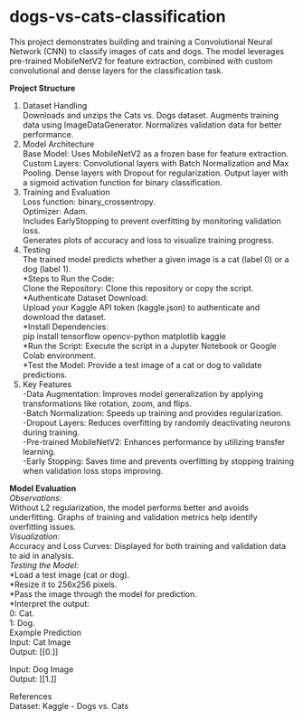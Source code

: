 # dogs-vs-cats-classification

This project demonstrates building and training a Convolutional Neural Network (CNN) to classify images of cats and dogs. The model leverages pre-trained MobileNetV2 for feature extraction, combined with custom convolutional and dense layers for the classification task.

**Project Structure**
1. Dataset Handling<br>
Downloads and unzips the Cats vs. Dogs dataset.
Augments training data using ImageDataGenerator.
Normalizes validation data for better performance.
2. Model Architecture<br>
Base Model: Uses MobileNetV2 as a frozen base for feature extraction.
Custom Layers:
Convolutional layers with Batch Normalization and Max Pooling.
Dense layers with Dropout for regularization.
Output layer with a sigmoid activation function for binary classification.
3. Training and Evaluation<br>
Loss function: binary_crossentropy.<br>
Optimizer: Adam.<br>
Includes EarlyStopping to prevent overfitting by monitoring validation loss.<br>
Generates plots of accuracy and loss to visualize training progress.<br>
4. Testing<br>
The trained model predicts whether a given image is a cat (label 0) or a dog (label 1).<br>
*Steps to Run the Code:<br>
Clone the Repository: Clone this repository or copy the script.<br>
*Authenticate Dataset Download:<br>
Upload your Kaggle API token (kaggle.json) to authenticate and download the dataset.<br>
*Install Dependencies:<br>
pip install tensorflow opencv-python matplotlib kaggle<br>
*Run the Script: Execute the script in a Jupyter Notebook or Google Colab environment.<br>
*Test the Model: Provide a test image of a cat or dog to validate predictions.<br>
5. Key Features<br>
-Data Augmentation: Improves model generalization by applying transformations like rotation, zoom, and flips.<br>
-Batch Normalization: Speeds up training and provides regularization.<br>
-Dropout Layers: Reduces overfitting by randomly deactivating neurons during training.<br>
-Pre-trained MobileNetV2: Enhances performance by utilizing transfer learning.<br>
-Early Stopping: Saves time and prevents overfitting by stopping training when validation loss stops improving.<br>

**Model Evaluation**<br>
*Observations:*<br>
Without L2 regularization, the model performs better and avoids underfitting.
Graphs of training and validation metrics help identify overfitting issues.<br>
*Visualization:*<br>
Accuracy and Loss Curves: Displayed for both training and validation data to aid in analysis.<br>
*Testing the Model:*<br>
*Load a test image (cat or dog).<br>
*Resize it to 256x256 pixels.<br>
*Pass the image through the model for prediction.<br>
*Interpret the output:<br>
0: Cat.<br>
1: Dog.<br>
Example Prediction<br>
Input: Cat Image<br>
Output: [[0.]]<br>

Input: Dog Image<br>
Output: [[1.]]<br>

References<br>
Dataset: Kaggle - Dogs vs. Cats<br>
